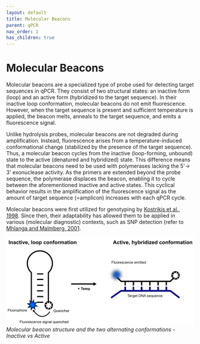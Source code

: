 ```yaml
---
layout: default
title: Molecular Beacons
parent: qPCR
nav_order: 1
has_children: true
---
```


# Molecular Beacons


Molecular beacons are a specialized type of probe used for detecting target sequences in qPCR. They consist of two structural states: an inactive form (loop) and an active form (hybridized to the target sequence). In their inactive loop conformation, molecular beacons do not emit fluorescence. However, when the target sequence is present and sufficient temperature is applied, the beacon melts, anneals to the target sequence, and emits a fluorescence signal.

Unlike hydrolysis probes, molecular beacons are not degraded during amplification. Instead, fluorescence arises from a temperature-induced conformational change (stabilized by the presence of the target sequence). Thus, a molecular beacon cycles from the inactive (loop-forming, unbound) state to the active (denatured and hybridized) state. This difference means that molecular beacons need to be used with polymerases lacking the 5'→ 3' exonuclease activity. As the primers are extended beyond the probe sequence, the polymerase displaces the beacon, enabling it to cycle between the aforementioned inactive and active states. This cyclical behavior results in the amplification of the fluorescence signal as the amount of target sequence (=amplicon) increases with each qPCR cycle.

Molecular beacons were first utilized for genotyping by [Kostrikis et al., 1998](<https://www.science.org/doi/abs/10.1126/science.279.5354.1228>). Since then, their adaptability has allowed them to be applied in various (molecular diagnostic) contexts, such as SNP detection (refer to [Mhlanga and Malmberg, 2001](<https://www.sciencedirect.com/science/article/abs/pii/S1046202301912691>).

![MB.png](Molecular%20Beacons/MB.png)
*Molecular beacon structure and the two alternating conformations - Inactive vs Active*
